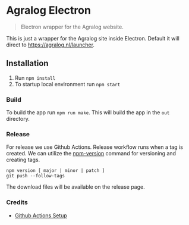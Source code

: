 # Agralog Electron
> Electron wrapper for the Agralog website.

This is just a wrapper for the Agralog site inside Electron. Default it will direct to https://agralog.nl/launcher.

## Installation
1. Run `npm install`
2. To startup local environment run `npm start`

### Build
To build the app run `npm run make`. This will build the app in the `out` directory.

### Release
For release we use Github Actions. Release workflow runs when a tag is created. We can utilize the [npm-version](
https://docs.npmjs.com/cli/v6/commands/npm-version) command for versioning and creating tags.
```shell
npm version [ major | minor | patch ]
git push --follow-tags
```
The download files will be available on the release page.

### Credits
- [Github Actions Setup](https://dev.to/erikhofer/build-and-publish-a-multi-platform-electron-app-on-github-3lnd)

